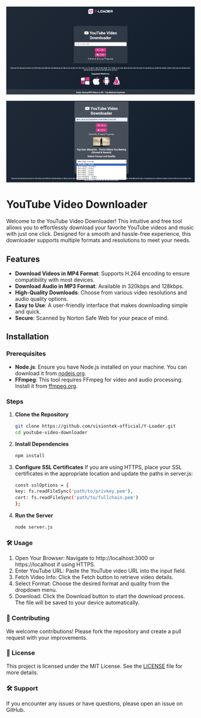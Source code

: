 ﻿![alt text](image.png)

![alt text](image-1.png)

# YouTube Video Downloader

Welcome to the YouTube Video Downloader! This intuitive and free tool allows you to effortlessly download your favorite YouTube videos and music with just one click. Designed for a smooth and hassle-free experience, this downloader supports multiple formats and resolutions to meet your needs.

## Features

- **Download Videos in MP4 Format**: Supports H.264 encoding to ensure compatibility with most devices.
- **Download Audio in MP3 Format**: Available in 320kbps and 128kbps.
- **High-Quality Downloads**: Choose from various video resolutions and audio quality options.
- **Easy to Use**: A user-friendly interface that makes downloading simple and quick.
- **Secure**: Scanned by Norton Safe Web for your peace of mind.

## Installation

### Prerequisites

- **Node.js**: Ensure you have Node.js installed on your machine. You can download it from [nodejs.org](https://nodejs.org/).
- **FFmpeg**: This tool requires FFmpeg for video and audio processing. Install it from [ffmpeg.org](https://ffmpeg.org/download.html).

### Steps

1. **Clone the Repository**

   ```bash
   git clone https://github.com/visiontek-official/Y-Loader.git
   cd youtube-video-downloader

2. **Install Dependencies**

   ```bash
   npm install

3. **Configure SSL Certificates**
If you are using HTTPS, place your SSL certificates in the appropriate location and update the paths in server.js:

   ```bash
   const sslOptions = {
   key: fs.readFileSync('path/to/privkey.pem'),
   cert: fs.readFileSync('path/to/fullchain.pem')
   };

4. **Run the Server**

   ```bash
   node server.js

### 🛠️ Usage

1.	Open Your Browser: Navigate to http://localhost:3000 or https://localhost if using HTTPS.
2.	Enter YouTube URL: Paste the YouTube video URL into the input field.
3.	Fetch Video Info: Click the Fetch button to retrieve video details.
4.	Select Format: Choose the desired format and quality from the dropdown menu.
5.	Download: Click the Download button to start the download process. The file will be saved to your device automatically.

### 🤝 Contributing

We welcome contributions! Please fork the repository and create a pull request with your improvements.

### 📜 License

This project is licensed under the MIT License. See the [LICENSE](https://chatgpt.com/c/LICENSE) file for more details.

### 🛠️ Support

If you encounter any issues or have questions, please open an issue on GitHub.